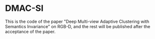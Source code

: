 # DMAC-SI

This is the code of the paper "Deep Multi-view Adaptive Clustering with Semantics Invariance" on RGB-D, and the rest will be published after the acceptance of the paper.
